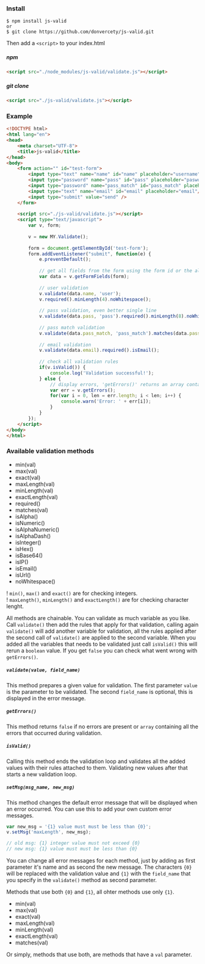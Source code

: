 ### Install
    $ npm install js-valid
    or
    $ git clone https://github.com/donvercety/js-valid.git

Then add a `<script>` to your index.html

##### npm

```html
<script src="./node_modules/js-valid/validate.js"></script>
```

##### git clone

```html
<script src="./js-valid/validate.js"></script>
```

### Example

```html
<!DOCTYPE html>
<html lang="en">
<head>
    <meta charset="UTF-8">
    <title>js-valid</title>
</head>
<body>
    <form action="" id="test-form">
        <input type="text" name="name" id="name" placeholder="username"/>
        <input type="password" name="pass" id="pass" placeholder="pasword"/>
        <input type="password" name="pass_match" id="pass_match" placeholder="repeat password"/>
        <input type="text" name="email" id="email" placeholder="email"/>
        <input type="submit" value="send" />
    </form>
    
    <script src="./js-valid/validate.js"></script>
    <script type="text/javascript">
        var v, form; 
    
        v = new MY.Validate();
        
        form = document.getElementById('test-form');
        form.addEventListener("submit", function(e) {
            e.preventDefault();
            
            // get all fields from the form using the form id or the already selected object
            var data = v.getFormFields(form);
            
            // user validation
            v.validate(data.name, 'user');
            v.required().minLength(4).noWhitespace();
            
            // pass validation, even better single line
            v.validate(data.pass, 'pass').required().minLength(8).noWhitespace();
            
            // pass match validation
            v.validate(data.pass_match, 'pass_match').matches(data.pass);
            
            // email validation
            v.validate(data.email).required().isEmail();
            
            // check all validation rules
            if(v.isValid()) { 
                console.log('Validation successful!');
            } else {
                // display errors, 'getErrors()' returns an array containing all errors that occurred
                var err = v.getErrors();
                for(var i = 0, len = err.length; i < len; i++) {
                    console.warn('Error: ' + err[i]);
                }
            }
        });
    </script>
</body>
</html>
```

### Available validation methods
- min(val)
- max(val)
- exact(val)
- maxLength(val)
- minLength(val)
- exactLength(val)
- required()
- matches(val)
- isAlpha()
- isNumeric()
- isAlphaNumeric()
- isAlphaDash()
- isInteger()
- isHex()
- isBase64()
- isIP()
- isEmail()
- isUrl()
- noWhitespace()

! `min()`, `max()` and `exact()` are for checking integers.  
! `maxLength()`, `minLength()` and `exactLength()` are for checking character lenght.

All methods are chainable. You can validate as much variable as you like. Call `validate()` then add the rules that apply for that validation, calling again `validate()` will add another variable for validation, all the rules applied after the second call of `validate()` are applied to the second variable. When you added all the variables that needs to be validated just call `isValid()` this will rerun a `boolean` value. If you get `false` you can check what went wrong with `getErrors()`.

##### `validate(value, field_name)`
This method prepares a given value for validation. The first parameter `value` is the parameter to be validated. The second `field_name` is optional, this is displayed in the error message.

##### `getErrors()`
This method returns `false` if no errors are present or `array` containing all the errors that occurred during validation.

##### `isValid()`
Calling this method ends the validation loop and validates all the added values with their rules attached to them. Validating new values after that starts a new validation loop.

##### `setMsg(msg_name, new_msg)`
This method changes the default error message that will be displayed when an error occurred. You can use this to add your own custom error messages.

```js
var new_msg = '{1} value must must be less than {0}';
v.setMsg('maxLength', new_msg);

// old msg: {1} integer value must not exceed {0}
// new msg: {1} value must must be less than {0}
```

You can change all error messages for each method, just by adding as first parameter it's name and as second the new message. The characters `{0}` will be replaced with the validation value and `{1}` with the `field_name` that you specify in the `validate()` method as second parameter.

Methods that use both `{0}` and `{1}`, all ohter methods use only `{1}`.

- min(val)
- max(val)
- exact(val)
- maxLength(val)
- minLength(val)
- exactLength(val)
- matches(val)


Or simply, methods that use both, are methods that have a `val` parameter.